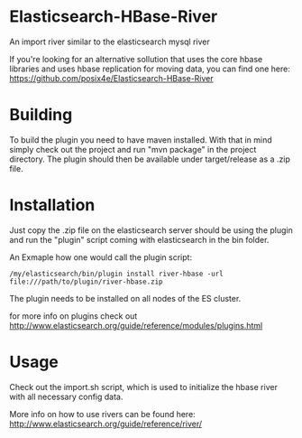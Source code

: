 Elasticsearch-HBase-River
==========================

An import river similar to the elasticsearch mysql river

If you're looking for an alternative sollution that uses the core hbase libraries and uses hbase replication for moving data, you can find one here:
https://github.com/posix4e/Elasticsearch-HBase-River

# Building

To build the plugin you need to have maven installed. With that in mind simply check out the project and run "mvn package" in the project directory. The plugin should then be available under target/release as a .zip file.

# Installation

Just copy the .zip file on the elasticsearch server should be using the plugin and run the "plugin" script coming with elasticsearch in the bin folder.

An Exmaple how one would call the plugin script:

	/my/elasticsearch/bin/plugin install river-hbase -url file:///path/to/plugin/river-hbase.zip

The plugin needs to be installed on all nodes of the ES cluster.

for more info on plugins check out http://www.elasticsearch.org/guide/reference/modules/plugins.html

# Usage

Check out the import.sh script, which is used to initialize the hbase river with all necessary config data.

More info on how to use rivers can be found here: http://www.elasticsearch.org/guide/reference/river/
